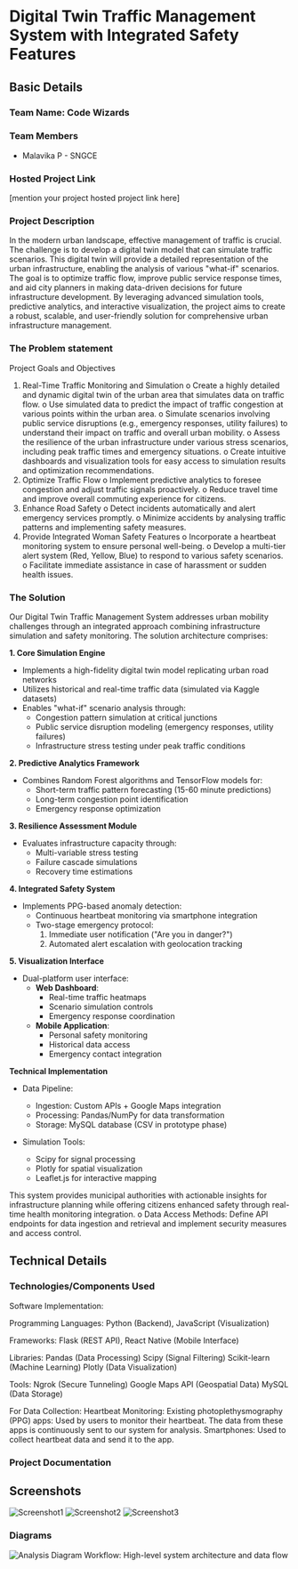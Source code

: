 # Digital Twin Traffic Management System with Integrated Safety Features

## Basic Details
### Team Name: Code Wizards

### Team Members
- Malavika P - SNGCE

### Hosted Project Link
[mention your project hosted project link here]

### Project Description
In the modern urban landscape, effective management of traffic is crucial. The challenge is to develop a digital twin model that can simulate traffic scenarios. This digital twin will provide a detailed representation of the urban infrastructure, enabling the analysis of various "what-if" scenarios. The goal is to optimize traffic flow, improve public service response times, and aid city planners in making data-driven decisions for future infrastructure development. By leveraging advanced simulation tools, predictive analytics, and interactive visualization, the project aims to create a robust, scalable, and user-friendly solution for comprehensive urban infrastructure management.

### The Problem statement
 Project Goals and Objectives
1.	Real-Time Traffic Monitoring and Simulation
o	Create a highly detailed and dynamic digital twin of the urban area that simulates data on traffic flow.
o	Use simulated data to predict the impact of traffic congestion at various points within the urban area.
o	Simulate scenarios involving public service disruptions (e.g., emergency responses, utility failures) to understand their impact on traffic and overall urban mobility.
o	Assess the resilience of the urban infrastructure under various stress scenarios, including peak traffic times and emergency situations.
o	Create intuitive dashboards and visualization tools for easy access to simulation results and optimization recommendations.
3.	Optimize Traffic Flow
o	Implement predictive analytics to foresee congestion and adjust traffic signals proactively.
o	Reduce travel time and improve overall commuting experience for citizens.
5.	Enhance Road Safety
o	Detect incidents automatically and alert emergency services promptly.
o	Minimize accidents by analysing traffic patterns and implementing safety measures.
7.	Provide Integrated Woman Safety Features
o	Incorporate a heartbeat monitoring system to ensure personal well-being.
o	Develop a multi-tier alert system (Red, Yellow, Blue) to respond to various safety scenarios.
o	Facilitate immediate assistance in case of harassment or sudden health issues.




### The Solution

Our Digital Twin Traffic Management System addresses urban mobility challenges through an integrated approach combining infrastructure simulation and safety monitoring. The solution architecture comprises:

**1. Core Simulation Engine**  
- Implements a high-fidelity digital twin model replicating urban road networks  
- Utilizes historical and real-time traffic data (simulated via Kaggle datasets)  
- Enables "what-if" scenario analysis through:  
  - Congestion pattern simulation at critical junctions  
  - Public service disruption modeling (emergency responses, utility failures)  
  - Infrastructure stress testing under peak traffic conditions  

**2. Predictive Analytics Framework**  
- Combines Random Forest algorithms and TensorFlow models for:  
  - Short-term traffic pattern forecasting (15-60 minute predictions)  
  - Long-term congestion point identification  
  - Emergency response optimization  

**3. Resilience Assessment Module**  
- Evaluates infrastructure capacity through:  
  - Multi-variable stress testing  
  - Failure cascade simulations  
  - Recovery time estimations  

**4. Integrated Safety System**  
- Implements PPG-based anomaly detection:  
  - Continuous heartbeat monitoring via smartphone integration  
  - Two-stage emergency protocol:  
    1. Immediate user notification ("Are you in danger?")  
    2. Automated alert escalation with geolocation tracking  

**5. Visualization Interface**  
- Dual-platform user interface:  
  - **Web Dashboard**:  
    - Real-time traffic heatmaps  
    - Scenario simulation controls  
    - Emergency response coordination  
  - **Mobile Application**:  
    - Personal safety monitoring  
    - Historical data access  
    - Emergency contact integration  

**Technical Implementation**  
- Data Pipeline:  
  - Ingestion: Custom APIs + Google Maps integration  
  - Processing: Pandas/NumPy for data transformation  
  - Storage: MySQL database (CSV in prototype phase)  

- Simulation Tools:  
  - Scipy for signal processing  
  - Plotly for spatial visualization  
  - Leaflet.js for interactive mapping  

This system provides municipal authorities with actionable insights for infrastructure planning while offering citizens enhanced safety through real-time health monitoring integration.
o	Data Access Methods: Define API endpoints for data ingestion and retrieval and implement security measures and access control.


## Technical Details
### Technologies/Components Used
Software Implementation:

Programming Languages: Python (Backend), JavaScript (Visualization)

Frameworks: Flask (REST API), React Native (Mobile Interface)

Libraries:
Pandas (Data Processing)
Scipy (Signal Filtering)
Scikit-learn (Machine Learning)
Plotly (Data Visualization)

Tools:
Ngrok (Secure Tunneling)
Google Maps API (Geospatial Data)
MySQL (Data Storage)

For Data Collection:
Heartbeat Monitoring:
Existing photoplethysmography (PPG) apps: Used by users to monitor their heartbeat. The data from these apps is continuously sent to our system for analysis.
Smartphones: Used to collect heartbeat data and send it to the app.

### Project Documentation
## Screenshots
![Screenshot1](Screenshot(1).png)
![Screenshot2](Screenshot(2).png)
![Screenshot3](Screenshot(3).png)

### Diagrams
![Analysis Diagram](AnalysisDiagram.png)
Workflow: High-level system architecture and data flow
